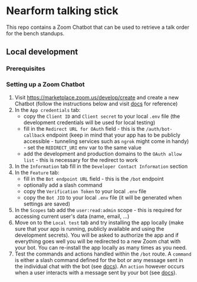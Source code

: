 # Nearform talking stick

This repo contains a Zoom Chatbot that can be used to retrieve a talk order for the bench standups.

## Local development

### Prerequisites

### Setting up a Zoom Chatbot

1. Visit https://marketplace.zoom.us/develop/create and create a new Chatbot (follow the instructions below and visit 
   [docs](https://marketplace.zoom.us/docs/guides/build/chatbot-app) for reference)
2. In the `App credentials` tab:
   - copy the `Client ID` and `Client secret` to your local `.env` file (the development credentials will be used for local testing)
   - fill in the `Redirect URL for OAuth` field - this is the `/auth/bot-callback` endpoint (keep in mind that your app 
     has to be publicly accessible - tunneling services such as `ngrok` might come in handy) - set the `REDIRECT_URI` env var to the same value
   - add the development and production domains to the `OAuth allow list` - this is necessary for the redirect to work
3. In the `Information` tab fill in the `Developer Contact Information` section
4. In the `Feature` tab:
   - fill in the `Bot endpoint URL` field - this is the `/bot` endpoint
   - optionally add a slash command
   - copy the `Verification Token` to your local `.env` file
   - copy the `Bot JID` to your local `.env` file (it will be generated when settings are saved)
5. In the `Scopes` tab add the `user:read:admin` scope - this is required for accessing current user's data (name, email, ...)
6. Move on to the `Local test` tab and try installing the app locally (make sure that your app is running, publicly 
   available and using the development secrets). You will be asked to authorize the app and if everything goes well 
   you will be redirected to a new Zoom chat with your bot. You can re-install the app locally as many times as you need.
7. Test the commands and actions handled within the `/bot` route. A `command` is either a slash command defined for the 
   bot or any message sent in the individual chat with the bot (see [docs](https://marketplace.zoom.us/docs/guides/chatbots/slash-commands-and-ui-elements#slash-commands)). 
   An `action` however occurs when a user interacts with a message sent by your bot (see [docs](https://marketplace.zoom.us/docs/guides/chatbots/slash-commands-and-ui-elements#ui-elements)).

